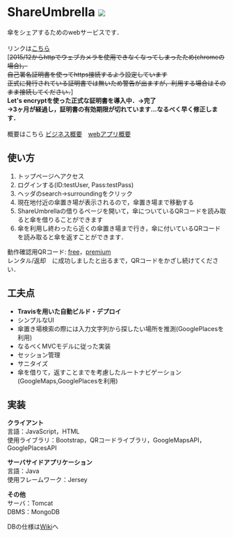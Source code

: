 # ShareUmbrella <img src="https://travis-ci.org/SoichiSumi/ShareUmbrella.svg?branch=master">
傘をシェアするためのwebサービスです．<br><br>
リンクは[こちら](https://shareumbrella-cspiral15.pgw.jp/shareUmbrella/web/index.html)<br>
[<S>2015/12からhttpでウェブカメラを使用できなくなってしまったため(chromeの場合)，<br>自己署名証明書を使ってhttps接続するよう設定しています<br>
正式に発行されている証明書では無いため警告が出ますが，利用する場合はそのまま接続してください．</S>]<br>
<b>Let's encryptを使った正式な証明書を導入中．→完了<br>
→3ヶ月が経過し，証明書の有効期限が切れています...なるべく早く修正します．</B><br><br>
概要はこちら [ビジネス概要](images/ShareUmbrellaPoster1.png)　[webアプリ概要](images/ShareUmbrellaPoster2.png)<br>
<!--https://server-1479597618.ap-northeast-1.elb.amazonaws.com/shareUmbrella/web/index.html--http://shareumbrella-cspiral15.tk/-->
## 使い方
1. トップページへアクセス
2. ログインする(ID:testUser, Pass:testPass)
3. ヘッダのsearch->surroundingをクリック
4. 現在地付近の傘置き場が表示されるので，傘置き場まで移動する
5. ShareUmbrellaの借りるページを開いて，傘についているQRコードを読み取ると傘を借りることができます
6. 傘を利用し終わったら近くの傘置き場まで行き，傘に付いているQRコードを読み取ると傘を返すことができます．

動作確認用QRコード: [free](https://github.com/SoichiSumi/Ingredients/blob/master/qr50.gif)，[premium](https://github.com/SoichiSumi/Ingredients/blob/master/QR60Premium.gif)<br>
レンタル/返却　に成功しましたと出るまで，QRコードをかざし続けてください．<br>

## 工夫点
* <b>Travisを用いた自動ビルド・デプロイ</b>
* シンプルなUI
* 傘置き場検索の際には入力文字列から探したい場所を推測(GooglePlacesを利用)
* なるべくMVCモデルに従った実装
* セッション管理
* サニタイズ
* 傘を借りて，返すことまでを考慮したルートナビゲーション(GoogleMaps,GooglePlacesを利用)

## 実装
**クライアント**<br>
言語：JavaScript，HTML<br>
使用ライブラリ：Bootstrap，QRコードライブラリ，GoogleMapsAPI，GooglePlacesAPI<br>

**サーバサイドアプリケーション**<br>
言語：Java<br>
使用フレームワーク：Jersey<br>

**その他**<br>
サーバ：Tomcat<br>
DBMS：MongoDB<br>

DBの仕様は[Wiki](https://github.com/SoichiSumi/ShareUmbrella/wiki)へ
